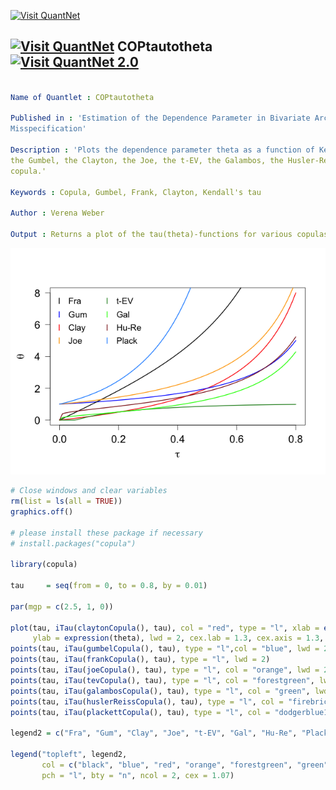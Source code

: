 
[<img src="https://github.com/QuantLet/Styleguide-and-Validation-procedure/blob/master/pictures/banner.png" alt="Visit QuantNet">](http://quantlet.de/index.php?p=info)

## [<img src="https://github.com/QuantLet/Styleguide-and-Validation-procedure/blob/master/pictures/qloqo.png" alt="Visit QuantNet">](http://quantlet.de/) **COPtautotheta** [<img src="https://github.com/QuantLet/Styleguide-and-Validation-procedure/blob/master/pictures/QN2.png" width="60" alt="Visit QuantNet 2.0">](http://quantlet.de/d3/ia)

```yaml

Name of Quantlet : COPtautotheta

Published in : 'Estimation of the Dependence Parameter in Bivariate Archimedean Copula Models under
Misspecification'

Description : 'Plots the dependence parameter theta as a function of Kendall's tau for the Frank,
the Gumbel, the Clayton, the Joe, the t-EV, the Galambos, the Husler-Reiss, and the Plackett
copula.'

Keywords : Copula, Gumbel, Frank, Clayton, Kendall's tau

Author : Verena Weber

Output : Returns a plot of the tau(theta)-functions for various copulas over the interval [0, 0.8].

```

![Picture1](Coptautotheta.png)


```r
# Close windows and clear variables
rm(list = ls(all = TRUE))
graphics.off()

# please install these package if necessary
# install.packages("copula")

library(copula)

tau     = seq(from = 0, to = 0.8, by = 0.01)

par(mgp = c(2.5, 1, 0))

plot(tau, iTau(claytonCopula(), tau), col = "red", type = "l", xlab = expression(tau), 
     ylab = expression(theta), lwd = 2, cex.lab = 1.3, cex.axis = 1.3, las = 1)
points(tau, iTau(gumbelCopula(), tau), type = "l",col = "blue", lwd = 2)
points(tau, iTau(frankCopula(), tau), type = "l", lwd = 2)
points(tau, iTau(joeCopula(), tau), type = "l", col = "orange", lwd = 2)
points(tau, iTau(tevCopula(), tau), type = "l", col = "forestgreen", lwd = 2)
points(tau, iTau(galambosCopula(), tau), type = "l", col = "green", lwd = 2)
points(tau, iTau(huslerReissCopula(), tau), type = "l", col = "firebrick4", lwd = 2)
points(tau, iTau(plackettCopula(), tau), type = "l", col = "dodgerblue1", lwd = 2)

legend2 = c("Fra", "Gum", "Clay", "Joe", "t-EV", "Gal", "Hu-Re", "Plack")

legend("topleft", legend2, 
       col = c("black", "blue", "red", "orange", "forestgreen", "green", "firebrick4", "dodgerblue1"), 
       pch = "l", bty = "n", ncol = 2, cex = 1.07) 

```
